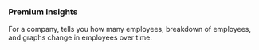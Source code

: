 ### Premium Insights

For a company, tells you how many employees, breakdown of employees, and graphs change in employees over time.